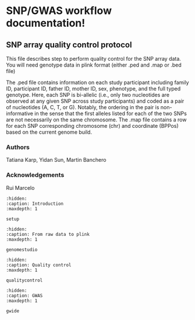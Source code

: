 # SNP/GWAS workflow documentation!

## SNP array quality control protocol

This file describes step to perform quality control for the SNP array data.
You will need genotype data in plink format (either .ped and .map or .bed file)

The .ped file contains information on each study participant including family ID,
participant ID, father ID, mother ID, sex, phenotype, and the full typed genotype. Here, each SNP
is bi-allelic (i.e., only two nucleotides are observed at any given SNP across study participants) and
coded as a pair of nucleotides (A, C, T, or G). Notably, the ordering in the pair is non-informative
in the sense that the first alleles listed for each of the two SNPs are not necessarily on the same
chromosome. The .map file contains a row for each SNP corresponding 
chromosome (chr) and coordinate (BPPos) based on the current genome build.

### Authors
Tatiana Karp, Yidan Sun, Martin Banchero
### Acknowledgements
Rui Marcelo


```{toctree}
:hidden:
:caption: Introduction
:maxdepth: 1

setup

```

```{toctree}
:hidden:
:caption: From raw data to plink
:maxdepth: 1

genomestudio

```

```{toctree}
:hidden:
:caption: Quality control
:maxdepth: 1

qualitycontrol

```
```{toctree}
:hidden:
:caption: GWAS
:maxdepth: 1

gwide

```

